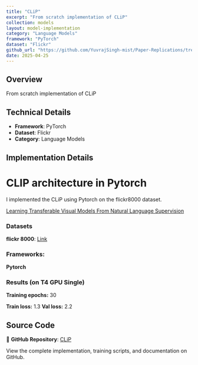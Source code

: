 ```yaml
---
title: "CLiP"
excerpt: "From scratch implementation of CLiP"
collection: models
layout: model-implementation
category: "Language Models"
framework: "PyTorch"
dataset: "Flickr"
github_url: "https://github.com/YuvrajSingh-mist/Paper-Replications/tree/master/CLiP"
date: 2025-04-25
---
```


## Overview
From scratch implementation of CLiP

## Technical Details
- **Framework**: PyTorch
- **Dataset**: Flickr
- **Category**: Language Models

## Implementation Details

# CLIP architecture in Pytorch

I implemented the CLiP using Pytorch on the flickr8000 dataset.

[Learning Transferable Visual Models From Natural Language Supervision](https://arxiv.org/abs/2103.00020)

### Datasets

**flickr 8000**: [Link](https://www.kaggle.com/datasets/adityajn105/flickr8k)

### Frameworks:
**Pytorch**

### Results (on T4 GPU Single)

**Training epochs:** 30

**Train loss:** 1.3
**Val loss:** 2.2

## Source Code
📁 **GitHub Repository**: [CLiP](https://github.com/YuvrajSingh-mist/Paper-Replications/tree/master/CLiP)

View the complete implementation, training scripts, and documentation on GitHub.
